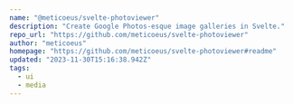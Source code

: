 ```yaml
---
name: "@meticoeus/svelte-photoviewer"
description: "Create Google Photos-esque image galleries in Svelte."
repo_url: "https://github.com/meticoeus/svelte-photoviewer"
author: "meticoeus"
homepage: "https://github.com/meticoeus/svelte-photoviewer#readme"
updated: "2023-11-30T15:16:38.942Z"
tags: 
  - ui
  - media
---
```

